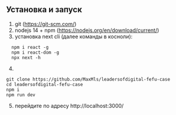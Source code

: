 ## Установка и запуск
1. git (https://git-scm.com/)
2. nodejs 14 + npm (https://nodejs.org/en/download/current/)  
3. установка next cli (далее команды в косноли):
```
  npm i react -g
  npm i react-dom -g
  npx next -h
```
4.
```
git clone https://github.com/MaxMls/leadersofdigital-fefu-case
cd leadersofdigital-fefu-case
npm i
npm run dev
```
5. перейдите по адресу http://localhost:3000/
